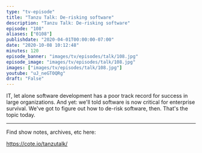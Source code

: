```yaml
---
type: "tv-episode"
title: "Tanzu Talk: De-risking software"
description: "Tanzu Talk: De-risking software"
episode: "108"
aliases: ["0108"]
publishdate: "2020-04-01T00:00:00-07:00"
date: "2020-10-08 10:12:48"
minutes: 120
episode_banner: "images/tv/episodes/talk/108.jpg"
episode_image: "images/tv/episodes/talk/108.jpg"
images: ["images/tv/episodes/talk/108.jpg"]
youtube: "uJ_neGT0QRg"
draft: "False"
---
```


IT, let alone software development has a poor track record for success in large organizations. And yet: we'll told software is now critical for enterprise survival. We've got to figure out how to de-risk software, then. That's the topic today.

----

Find show notes, archives, etc here:

https://cote.io/tanzutalk/